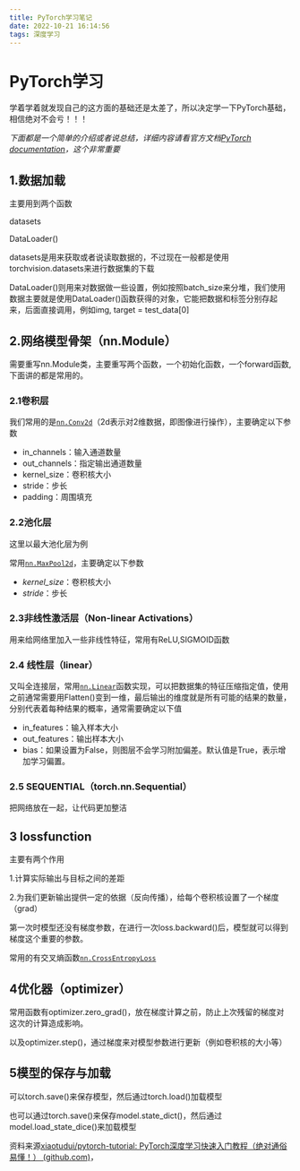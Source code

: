 ```yaml
---
title: PyTorch学习笔记
date: 2022-10-21 16:14:56
tags: 深度学习
---
```


# PyTorch学习

学着学着就发现自己的这方面的基础还是太差了，所以决定学一下PyTorch基础，相信绝对不会亏！！！

*下面都是一个简单的介绍或者说总结，详细内容请看官方文档[PyTorch documentation](https://pytorch.org/docs/stable/index.html)，这个非常重要*

## 1.数据加载

主要用到两个函数

datasets

DataLoader()

datasets是用来获取或者说读取数据的，不过现在一般都是使用torchvision.datasets来进行数据集的下载

DataLoader()则用来对数据做一些设置，例如按照batch_size来分堆，我们使用数据主要就是使用DataLoader()函数获得的对象，它能把数据和标签分别存起来，后面直接调用，例如img, target = test_data[0]



## 2.网络模型骨架（nn.Module）

需要重写nn.Module类，主要重写两个函数，一个初始化函数，一个forward函数,下面讲的都是常用的。

### 2.1卷积层

我们常用的是[`nn.Conv2d`](https://pytorch.org/docs/stable/generated/torch.nn.Conv2d.html#torch.nn.Conv2d)（2d表示对2维数据，即图像进行操作），主要确定以下参数

- in_channels：输入通道数量
- out_channels：指定输出通道数量
- kernel_size：卷积核大小
- stride：步长
- padding：周围填充

### 2.2池化层

这里以最大池化层为例

常用[`nn.MaxPool2d`](https://pytorch.org/docs/stable/generated/torch.nn.MaxPool2d.html#torch.nn.MaxPool2d)，主要确定以下参数

- *kernel_size*：卷积核大小
- *stride*：步长

### 2.3非线性激活层（Non-linear Activations）

用来给网络里加入一些非线性特征，常用有ReLU,SIGMOID函数

### 2.4 线性层（linear）

又叫全连接层，常用[`nn.Linear`](https://pytorch.org/docs/stable/generated/torch.nn.Linear.html#torch.nn.Linear)函数实现，可以把数据集的特征压缩指定值，使用之前通常需要用Flatten()变到一维，最后输出的维度就是所有可能的结果的数量，分别代表着每种结果的概率，通常需要确定以下值

- in_features：输入样本大小
- out_features：输出样本大小
- bias：如果设置为False，则图层不会学习附加偏差。默认值是True，表示增加学习偏置。

### 2.5 SEQUENTIAL（torch.nn.Sequential）

把网络放在一起，让代码更加整洁

## 3 lossfunction

主要有两个作用

1.计算实际输出与目标之间的差距

2.为我们更新输出提供一定的依据（反向传播），给每个卷积核设置了一个梯度（grad）

第一次时模型还没有梯度参数，在进行一次loss.backward()后，模型就可以得到梯度这个重要的参数。

常用的有交叉熵函数[`nn.CrossEntropyLoss`](https://pytorch.org/docs/stable/generated/torch.nn.CrossEntropyLoss.html#torch.nn.CrossEntropyLoss)

## 4优化器（optimizer）

常用函数有optimizer.zero_grad()，放在梯度计算之前，防止上次残留的梯度对这次的计算造成影响。

以及optimizer.step()，通过梯度来对模型参数进行更新（例如卷积核的大小等）

## 5模型的保存与加载

可以torch.save()来保存模型，然后通过torch.load()加载模型

也可以通过torch.save()来保存model.state_dict()，然后通过model.load_state_dice()来加载模型

资料来源[xiaotudui/pytorch-tutorial: PyTorch深度学习快速入门教程（绝对通俗易懂！） (github.com)](https://github.com/xiaotudui/PyTorch-Tutorial)，

